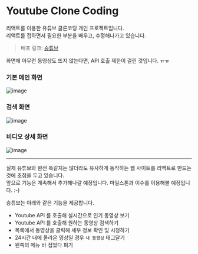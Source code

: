 # Youtube Clone Coding

리액트를 이용한 유튜브 클론코딩 개인 프로젝트입니다. <br />
리액트를 접하면서 필요한 부분을 배우고, 수정해나가고 있습니다.

> 배포 링크: [승튜브](https://shtube.netlify.app/)

화면에 아무런 동영상도 뜨지 않는다면, API 호출 제한이 걸린 것입니다. ㅠㅠ <br />

### 기본 메인 화면

![image](https://user-images.githubusercontent.com/43411599/109307483-0fbd1c00-7884-11eb-9d85-0598c89b3310.png)

### 검색 화면

![image](https://user-images.githubusercontent.com/43411599/109307563-311e0800-7884-11eb-88a2-747ded3804df.png)

### 비디오 상세 화면

![image](https://user-images.githubusercontent.com/43411599/109610253-d9c3b480-7b6f-11eb-870c-7fb684427d22.png)

---

실제 유튜브와 완전 똑같지는 않더라도 유사하게 동작하는 웹 사이트를 리액트로 만드는 것에 초점을 두고 있습니다.<br />
앞으로 기능은 계속해서 추가해나갈 예정입니다.
마일스톤과 이슈를 이용해볼 예정입니다. :-)

승튜브는 아래와 같은 기능을 제공합니다.
<br />

- Youtube API 를 호출해 실시간으로 인기 동영상 보기
- Youtube API 를 호출해 원하는 동영상 검색하기
- 목록에서 동영상을 클릭해 세부 정보 확인 및 시청하기
- 24시간 내에 올라온 영상일 경우 `새 동영상` 태그달기
- 왼쪽의 메뉴 바 접었다 펴기
